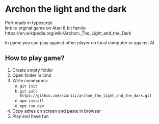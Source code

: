 <h1>Archon the light and the dark</h1>
<p>Port made in typescript<br/> link to orginal game on Atari 8 bit family: https://en.wikipedia.org/wiki/Archon:_The_Light_and_the_Dark  </p>

<p>In game you can play against other player on local computer or against AI</p>

<h2>How to play game?</h2>
<ol>
  <li>Create empty folder</li>
  <li>Open folder in cmd</li>
  <li>Write commands:
    <ol type="a" >
      <li><code>git init</code></li>
      <li><code>git pull https://github.com/szariii/archon_the_light_and_the_dark.git </code></li>
      <li><code>npm install</code></li>
      <li><code>npm run dev</code></li>
    </ol>
  </li>
  <li>Copy adres on screen and paste in browser</li>
  <li>Play and have fun</li>
</ol>
